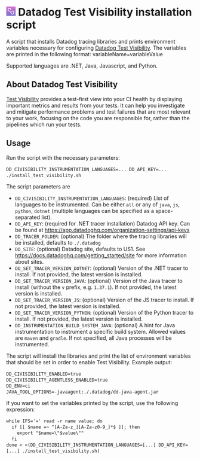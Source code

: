 # <img height="25" src="CIVislogo.png" /> Datadog Test Visibility installation script

A script that installs Datadog tracing libraries and prints environment variables necessary for configuring [Datadog Test Visibility](https://docs.datadoghq.com/tests/).
The variables are printed in the following format: variableName=variableValue

Supported languages are .NET, Java, Javascript, and Python.

## About Datadog Test Visibility

[Test Visibility](https://docs.datadoghq.com/tests/) provides a test-first view into your CI health by displaying important metrics and results from your tests. 
It can help you investigate and mitigate performance problems and test failures that are most relevant to your work, focusing on the code you are responsible for, rather than the pipelines which run your tests.

## Usage

Run the script with the necessary parameters:
```shell
DD_CIVISIBILITY_INSTRUMENTATION_LANGUAGES=... DD_API_KEY=... ./install_test_visibility.sh
```

The script parameters are
- `DD_CIVISIBILITY_INSTRUMENTATION_LANGUAGES`: (required) List of languages to be instrumented. Can be either `all` or any of `java`, `js`, `python`, `dotnet` (multiple languages can be specified as a space-separated list).
- `DD_API_KEY`: (required for .NET tracer installation) Datadog API key. Can be found at https://app.datadoghq.com/organization-settings/api-keys
- `DD_TRACER_FOLDER`: (optional) The folder where the tracing libraries will be installed, defaults to `./.datadog`
- `DD_SITE`: (optional) Datadog site, defaults to US1. See https://docs.datadoghq.com/getting_started/site for more information about sites.
- `DD_SET_TRACER_VERSION_DOTNET`: (optional) Version of the .NET tracer to install. If not provided, the latest version is installed.
- `DD_SET_TRACER_VERSION_JAVA`: (optional) Version of the Java tracer to install (without the `v` prefix, e.g. `1.37.1`). If not provided, the latest version is installed.
- `DD_SET_TRACER_VERSION_JS`: (optional) Version of the JS tracer to install. If not provided, the latest version is installed.
- `DD_SET_TRACER_VERSION_PYTHON`: (optional) Version of the Python tracer to install. If not provided, the latest version is installed.
- `DD_INSTRUMENTATION_BUILD_SYSTEM_JAVA`: (optional) A hint for Java instrumentation to instrument a specific build system. Allowed values are `maven` and `gradle`. If not specified, all Java processes will be instrumented.

The script will install the libraries and print the list of environment variables that should be set in order to enable Test Visibility. Example output:
```shell
DD_CIVISIBILITY_ENABLED=true
DD_CIVISIBILITY_AGENTLESS_ENABLED=true
DD_ENV=ci
JAVA_TOOL_OPTIONS=-javaagent:./.datadog/dd-java-agent.jar
```

If you want to set the variables printed by the script, use the following expression:
```shell
while IFS='=' read -r name value; do
  if [[ $name =~ ^[A-Za-z_][A-Za-z0-9_]*$ ]]; then
    export "$name=\"$value\""
  fi
done < <(DD_CIVISIBILITY_INSTRUMENTATION_LANGUAGES=[...] DD_API_KEY=[...] ./install_test_visibility.sh)
```
